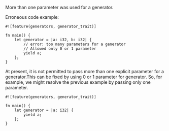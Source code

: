 More than one parameter was used for a generator.

Erroneous code example:

```compile_fail,E0628
#![feature(generators, generator_trait)]

fn main() {
    let generator = |a: i32, b: i32| {
        // error: too many parameters for a generator
        // Allowed only 0 or 1 parameter
        yield a;
    };
}
```

At present, it is not permitted to pass more than one explicit
parameter for a generator.This can be fixed by using
0 or 1 parameter for generator. So, for example, we might resolve
the previous example by passing only one parameter.

```
#![feature(generators, generator_trait)]

fn main() {
    let generator = |a: i32| {
        yield a;
    };
}
```
